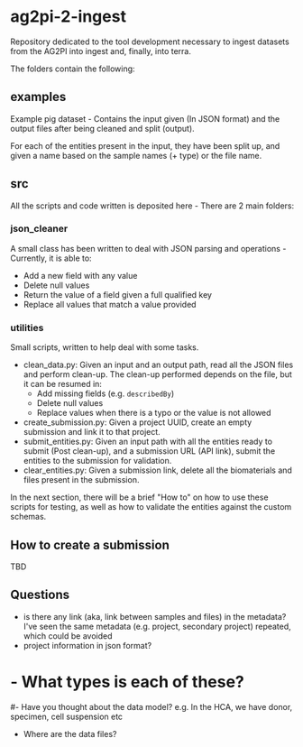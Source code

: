 # ag2pi-2-ingest
Repository dedicated to the tool development necessary to ingest datasets from the AG2PI into ingest and, finally, into terra.

The folders contain the following:

## examples
Example pig dataset - Contains the input given (In JSON format) and the output files after being cleaned and split
(output). 

For each of the entities present in the input, they have been split up, and given a name based on the sample names (+ type) or the file name.

## src
All the scripts and code written is deposited here - There are 2 main folders:

### json_cleaner
A small class has been written to deal with JSON parsing and operations - Currently, it is able to:
- Add a new field with any value
- Delete null values
- Return the value of a field given a full qualified key
- Replace all values that match a value provided

### utilities
Small scripts, written to help deal with some tasks.

- clean_data.py: Given an input and an output path, read all the JSON files and perform clean-up. The clean-up performed depends on the file, but it can be resumed in:
   * Add missing fields (e.g. `describedBy`)
   * Delete null values
   * Replace values when there is a typo or the value is not allowed
- create_submission.py: Given a project UUID, create an empty submission and link it to that project.
- submit_entities.py: Given an input path with all the entities ready to submit (Post clean-up), and a submission URL (API link), submit the entities to the submission for validation.
- clear_entities.py: Given a submission link, delete all the biomaterials and files present in the submission.

In the next section, there will be a brief "How to" on how to use these scripts for testing, as well as how to validate the entities against the custom schemas.

## How to create a submission

TBD


## Questions

- is there any link (aka, link between samples and files) in the metadata? I've seen the same metadata (e.g. project, secondary project) repeated, which could be avoided
- project information in json format?
# - What types is each of these?
#- Have you thought about the data model? e.g. In the HCA, we have donor, specimen, cell suspension etc
- Where are the data files? 